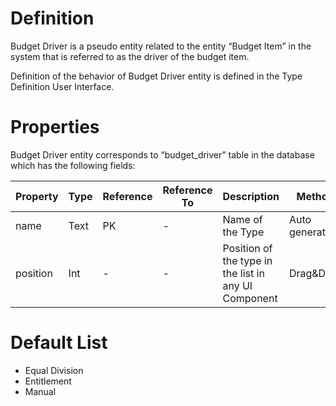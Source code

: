 # Definition

Budget Driver is a pseudo entity related to the entity “Budget Item” in the system that is referred to as the driver of the budget item.

Definition of the behavior of Budget Driver entity is defined in the Type Definition User Interface.

# Properties
Budget Driver entity corresponds to “budget_driver” table in the database which has the following fields:


| Property  | Type   | Reference | Reference To | Description | Method
| ------    | ------ | ------    | ------       | ------      | ------
name|Text|PK|-|Name of the Type|Auto generated
position|Int|-|-|Position of the type in the list in any UI Component|Drag&Drop

# Default List
* Equal Division
* Entitlement
* Manual
